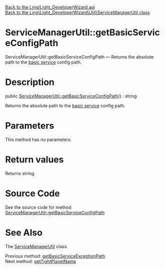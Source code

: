 [Back to the Ling/Light_DeveloperWizard api](https://github.com/lingtalfi/Light_DeveloperWizard/blob/master/doc/api/Ling/Light_DeveloperWizard.md)<br>
[Back to the Ling\Light_DeveloperWizard\Util\ServiceManagerUtil class](https://github.com/lingtalfi/Light_DeveloperWizard/blob/master/doc/api/Ling/Light_DeveloperWizard/Util/ServiceManagerUtil.md)


ServiceManagerUtil::getBasicServiceConfigPath
================



ServiceManagerUtil::getBasicServiceConfigPath — Returns the absolute path to the [basic service](https://github.com/lingtalfi/Light_DeveloperWizard/blob/master/doc/pages/conventions.md#basic-service) config path.




Description
================


public [ServiceManagerUtil::getBasicServiceConfigPath](https://github.com/lingtalfi/Light_DeveloperWizard/blob/master/doc/api/Ling/Light_DeveloperWizard/Util/ServiceManagerUtil/getBasicServiceConfigPath.md)() : string




Returns the absolute path to the [basic service](https://github.com/lingtalfi/Light_DeveloperWizard/blob/master/doc/pages/conventions.md#basic-service) config path.




Parameters
================

This method has no parameters.


Return values
================

Returns string.








Source Code
===========
See the source code for method [ServiceManagerUtil::getBasicServiceConfigPath](https://github.com/lingtalfi/Light_DeveloperWizard/blob/master/Util/ServiceManagerUtil.php#L360-L363)


See Also
================

The [ServiceManagerUtil](https://github.com/lingtalfi/Light_DeveloperWizard/blob/master/doc/api/Ling/Light_DeveloperWizard/Util/ServiceManagerUtil.md) class.

Previous method: [getBasicServiceExceptionPath](https://github.com/lingtalfi/Light_DeveloperWizard/blob/master/doc/api/Ling/Light_DeveloperWizard/Util/ServiceManagerUtil/getBasicServiceExceptionPath.md)<br>Next method: [getTightPlanetName](https://github.com/lingtalfi/Light_DeveloperWizard/blob/master/doc/api/Ling/Light_DeveloperWizard/Util/ServiceManagerUtil/getTightPlanetName.md)<br>

